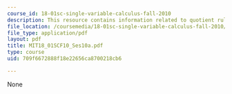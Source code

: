 ```yaml
---
course_id: 18-01sc-single-variable-calculus-fall-2010
description: This resource contains information related to quotient rule.
file_location: /coursemedia/18-01sc-single-variable-calculus-fall-2010/709f6672888f18e22656ca8700218cb6_MIT18_01SCF10_Ses10a.pdf
file_type: application/pdf
layout: pdf
title: MIT18_01SCF10_Ses10a.pdf
type: course
uid: 709f6672888f18e22656ca8700218cb6

---
```

None